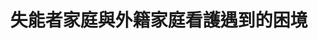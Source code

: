 ---
id: "109"
lang: zh-tw
propose_date: 2021-10-04
meeting_date: 2022-03-25、2022-06-08
publish: "TRUE"
selected: "FALSE"
blog_selected: "FALSE"
thumbnail: https://cm.pdis.nat.gov.tw/images/post/1usm1inInRU_Dgxeu35XEV4828uNQZ6ka.jpg
title: 失能者家庭與外籍家庭看護遇到的困境
introduction:
  content: 本次協作會議，是由台灣失能者家庭暨看護雇主國際協會於2021年8月4日，在公共政策網路參與平台上發起的連署「嚴懲五萬名逃逸外勞，縮短逃逸造成的照護空窗期，將家庭看護納入衛福部，保障失能、失智者的受照護權及人權」，提案團體認為應保障「失能者家庭」的「失能」、「失智」病人，合法聘僱家庭看護工卻沒有獲得保障，看護工常因「怠工」、「轉換雇主」、「違背工作契約」、「逃逸」等現象，造成家有「身心障礙者」的家庭嚴重失能。此議題過去已有許多討論，亦涉及不同的利害關係人，本次協作會議，將依照開放政府精神，藉由讓討論脈絡更開放、參與者更多元、相互聆聽討論的方式，讓照護需求者和照護提供者的經驗及訴求能被理解，並進一步共思解法。
color: green
join:
  type: 提
  title: 嚴懲五萬名逃逸外勞，縮短逃逸造成的照護空窗期，將家庭看護納入衛福部，保障失能、失智者的受照護權及人權
  link: https://join.gov.tw/idea/detail/285f0a1c-eaf3-408c-8d29-7225573921d5
  image: https://cm.pdis.nat.gov.tw/images/post/1Ehc4raTiqVKoTYoVNs_X1zP_V72jZBwh.jpg
layout: post
departments:
  - 勞動部
  - 衛福部
tags:
  - 社會福利
  - 勞工權益
embed:
  agenda_book:
    links:
      - https://issuu.com/pdis.tw/docs/_n109_
  mind_map:
    links:
      - https://miro.com/app/board/uXjVOST2L2c=/
  proposer_slide:
    links:
      - https://issuu.com/pdis.tw/docs/_26071d098a7ce1
  ministry_slide:
    links:
      - https://issuu.com/pdis.tw/docs/111.03.25_.pptx
      - https://issuu.com/pdis.tw/docs/1110325_v2.pptx
      - https://issuu.com/pdis.tw/docs/111.06.08_
      - https://issuu.com/pdis.tw/docs/_0b669ff2074b45
  host_slide:
    links:
      - https://issuu.com/pdis.tw/docs/_1_06505acfc78603
  live:
    links:
      - https://www.youtube.com/watch?v=2YS84tEQtow
  transcript:
    links:
      - https://sayit.pdis.nat.gov.tw/2022-03-25-%E9%96%8B%E6%94%BE%E6%94%BF%E5%BA%9C%E7%AC%AC-109-%E6%AC%A1%E5%8D%94%E4%BD%9C%E6%9C%83%E8%AD%B0
---